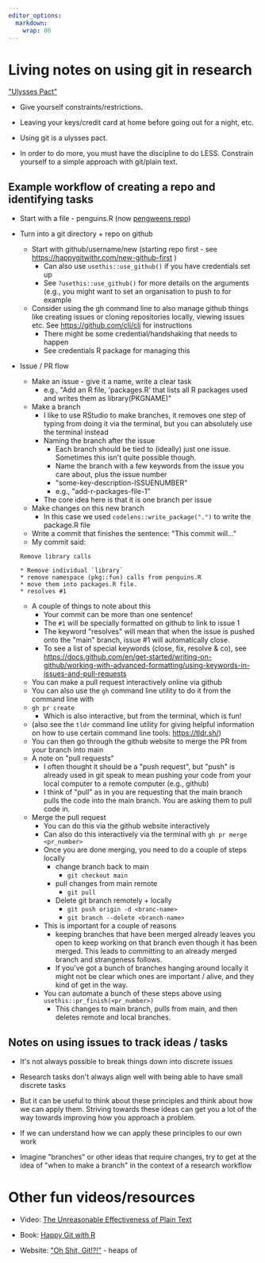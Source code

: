 ```yaml
---
editor_options: 
  markdown: 
    wrap: 80
---
```


# Living notes on using git in research

["Ulysses Pact" ](https://en.wikipedia.org/wiki/Ulysses_pact)

-   Give yourself constraints/restrictions.

-   Leaving your keys/credit card at home before going out for a night, etc.

-   Using git is a ulysses pact.

-   In order to do more, you must have the discipline to do LESS. Constrain
    yourself to a simple approach with git/plain text.

## Example workflow of creating a repo and identifying tasks

-   Start with a file - penguins.R (now [pengweens
    repo](https://github.com/njtierney/pengweens/))

-   Turn into a git directory + repo on github

    -   Start with github/username/new (starting repo first - see
        <https://happygitwithr.com/new-github-first> )
        -   Can also use `usethis::use_github()` if you have credentials set up
        -   See `?usethis::use_github()` for more details on the arguments
            (e.g., you might want to set an organisation to push to for example
    -   Consider using the gh command line to also manage github things like
        creating issues or cloning repositories locally, viewing issues etc. See
        <https://github.com/cli/cli> for instructions
        -   There might be some credential/handshaking that needs to happen
        -   See credentials R package for managing this

-   Issue / PR flow

    -   Make an issue - give it a name, write a clear task
        -   e.g., "Add an R file, 'packages.R' that lists all R packages used
            and writes them as library(PKGNAME)"
    -   Make a branch
        -   I like to use RStudio to make branches, it removes one step of
            typing from doing it via the terminal, but you can absolutely use
            the terminal instead
        -   Naming the branch after the issue
            -   Each branch should be tied to (ideally) just one issue.
                Sometimes this isn't quite possible though.
            -   Name the branch with a few keywords from the issue you care
                about, plus the issue number
            -   "some-key-description-ISSUENUMBER"
            -   e.g., "add-r-packages-file-1"
        -   The core idea here is that it is one branch per issue
    -   Make changes on this new branch
        -   In this case we used `codelens::write_package(".")` to write the
            package.R file
    -   Write a commit that finishes the sentence: "This commit will..."
    -   My commit said:

    ```         
    Remove library calls

    * Remove individual `library`
    * remove namespace (pkg::fun) calls from penguins.R
    * move them into packages.R file.
    * resolves #1
    ```

    -   A couple of things to note about this
        -   Your commit can be more than one sentence!
        -   The `#1` will be specially formatted on github to link to issue 1
        -   The keyword "resolves" will mean that when the issue is pushed onto
            the "main" branch, issue #1 will automatically close.
        -   To see a list of special keywords (close, fix, resolve & co), see
            <https://docs.github.com/en/get-started/writing-on-github/working-with-advanced-formatting/using-keywords-in-issues-and-pull-requests>
    -   You can make a pull request interactively online via github
    -   You can also use the `gh` command line utility to do it from the command
        line with
    -   `gh pr create`
        -   Which is also interactive, but from the terminal, which is fun!
    -   (also see the `tldr` command line utility for giving helpful information
        on how to use certain command line tools: <https://tldr.sh/>)
    -   You can then go through the github website to merge the PR from your
        branch into main
    -   A note on "pull requests"
        -   I often thought it should be a "push request", but "push" is already
            used in git speak to mean pushing your code from your local computer
            to a remote computer (e.g., github)
        -   I think of "pull" as in you are requesting that the main branch
            pulls the code into the main branch. You are asking them to pull
            code in.
    -   Merge the pull request
        -   You can do this via the github website interactively
        -   Can also do this interactively via the terminal with
            `gh pr merge <pr_number>`
        -   Once you are done merging, you need to do a couple of steps locally
            -   change branch back to main
                -   `git checkout main`
            -   pull changes from main remote
                -   `git pull`
            -   Delete git branch remotely  + locally
                -   `git push origin -d <branc-name>`
                -   `git branch --delete <branch-name>`
        -   This is important for a couple of reasons
            -   keeping branches that have been merged already leaves you open
                to keep working on that branch even though it has been merged.
                This leads to committing to an already merged branch and
                strangeness follows.
            -   If you've got a bunch of branches hanging around locally it
                might not be clear which ones are important / alive, and they
                kind of get in the way.
        -   You can automate a bunch of these steps above using
            `usethis::pr_finish(<pr_number>)`
            -   This changes to main branch, pulls from main, and then deletes
                remote and local branches.

## Notes on using issues to track ideas / tasks

-   It's not always possible to break things down into discrete issues

-   Research tasks don't always align well with being able to have small
    discrete tasks

-   But it can be useful to think about these principles and think about how we
    can apply them. Striving towards these ideas can get you a lot of the way
    towards improving how you approach a problem.

-   If we can understand how we can apply these principles to our own work

-   Imagine "branches" or other ideas that require changes, try to get at the
    idea of "when to make a branch" in the context of a research workflow

# Other fun videos/resources

-   Video: [The Unreasonable Effectiveness of Plain
    Text](https://youtu.be/WgV6M1LyfNY?si=cwRfiIWyxHI9CByA)

-   Book: [Happy Git with R](https://happygitwithr.com/)

-   Website: ["Oh Shit, Git!?!"](https://ohshitgit.com/)  - heaps of
